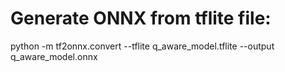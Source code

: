 # Generate ONNX from tflite file:
python -m tf2onnx.convert --tflite q_aware_model.tflite --output q_aware_model.onnx
